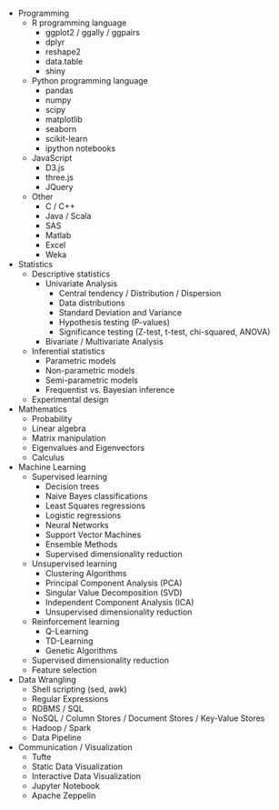 * Programming
  * R programming language
    * ggplot2 / ggally / ggpairs
    * dplyr
    * reshape2
    * data.table
    * shiny
  * Python programming language
    * pandas
    * numpy
    * scipy
    * matplotlib
    * seaborn
    * scikit-learn
    * ipython notebooks
  * JavaScript
    * D3.js
    * three.js
    * JQuery
  * Other
    * C / C++
    * Java / Scala
    * SAS
    * Matlab
    * Excel
    * Weka
* Statistics
  * Descriptive statistics
    * Univariate Analysis
      * Central tendency / Distribution / Dispersion
      * Data distributions
      * Standard Deviation and Variance
      * Hypothesis testing (P-values)
      * Significance testing (Z-test, t-test, chi-squared, ANOVA)
    * Bivariate / Multivariate Analysis
  * Inferential statistics
    * Parametric models
    * Non-parametric models
    * Semi-parametric models
    * Frequentist vs. Bayesian inference
  * Experimental design
* Mathematics
  * Probability
  * Linear algebra
  * Matrix manipulation
  * Eigenvalues and Eigenvectors
  * Calculus
* Machine Learning
  * Supervised learning
    * Decision trees
    * Naive Bayes classifications
    * Least Squares regressions
    * Logistic regressions
    * Neural Networks
    * Support Vector Machines
    * Ensemble Methods
    * Supervised dimensionality reduction
  * Unsupervised learning
    * Clustering Algorithms
    * Principal Component Analysis (PCA)
    * Singular Value Decomposition (SVD)
    * Independent Component Analysis (ICA)
    * Unsupervised dimensionality reduction
  * Reinforcement learning
    * Q-Learning
    * TD-Learning
    * Genetic Algorithms
  * Supervised dimensionality reduction
  * Feature selection
* Data Wrangling
  * Shell scripting (sed, awk)
  * Regular Expressions
  * RDBMS / SQL
  * NoSQL / Column Stores / Document Stores / Key-Value Stores
  * Hadoop / Spark
  * Data Pipeline
* Communication / Visualization
  * Tufte
  * Static Data Visualization
  * Interactive Data Visualization
  * Jupyter Notebook
  * Apache Zeppelin

